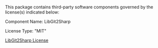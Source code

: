 This package contains third-party software components governed by the license(s) indicated below:

Component Name: LibGit2Sharp

License Type: "MIT"

[LibGit2Sharp License](https://github.com/libgit2/libgit2sharp/blob/master/LICENSE.md)